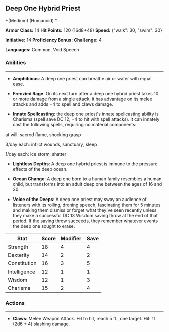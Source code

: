 ## Deep One Hybrid Priest
*(Medium) (Humanoid) *

**Armor Class:** 14
**Hit Points:** 120 (16d8+48)
**Speed:** {"walk": 30, "swim": 30}

**Initiative:** 14
**Proficiency Bonus:**
**Challenge:** 4

**Languages:** Common, Void Speech

### Abilities
 --- 
- **Amphibious**: A deep one priest can breathe air or water with equal ease.

- **Frenzied Rage**: On its next turn after a deep one hybrid priest takes 10 or more damage from a single attack, it has advantage on its melee attacks and adds +4 to spell and claws damage.

- **Innate Spellcasting**: the deep one priest's innate spellcasting ability is Charisma (spell save DC 12, +4 to hit with spell attacks). It can innately cast the following spells, requiring no material components:

at will: sacred flame, shocking grasp

3/day each: inflict wounds, sanctuary, sleep

1/day each: ice storm, shatter

- **Lightless Depths**: A deep one hybrid priest is immune to the pressure effects of the deep ocean.

- **Ocean Change**: A deep one born to a human family resembles a human child, but transforms into an adult deep one between the ages of 16 and 30.

- **Voice of the Deeps**: A deep one priest may sway an audience of listeners with its rolling, droning speech, fascinating them for 5 minutes and making them dismiss or forget what they've seen recently unless they make a successful DC 13 Wisdom saving throw at the end of that period. If the saving throw succeeds, they remember whatever events the deep one sought to erase.



| Stat | Score | Modifier | Save |
| ---- | ---- | ---- | ---- |
| Strength | 18 | 4 | 4 |
| Dexterity | 14 | 2 | 2 |
| Constitution | 16 | 3 | 5 |
| Intelligence | 12 | 1 | 1 |
| Wisdom | 12 | 1 | 3 |
| Charisma | 15 | 2 | 4 |

### Actions
 --- 
- **Claws**: Melee Weapon Attack. +6 to hit, reach 5 ft., one target. Hit: 11 (2d6 + 4) slashing damage.

